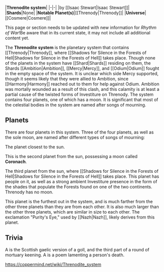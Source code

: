 |**Threnodite system**|
|-|-|
|by [[Isaac Stewart\|Isaac Stewart]]|
|**Shards**|None|
|**Notable Planet(s)**|[[Threnody\|Threnody]]|
|**Universe**|[[Cosmere\|Cosmere]]|

This page or section needs to be updated with new information for *Rhythm of War*!Be aware that in its current state, it may not include all additional content yet.

The **Threnodite system** is the planetary system that contains [[Threnody\|Threnody]], where [[Shadows for Silence in the Forests of Hell\|Shadows for Silence in the Forests of Hell]] takes place. Though none of the planets in the system have [[Shard\|Shards]] residing on them, the Shards [[Ambition\|Ambition]], [[Mercy\|Mercy]], and [[Odium\|Odium]] fought in the empty space of the system. It is unclear which side Mercy supported, though it seems likely that they were allied to Ambition, since [[Harmony\|Harmony]] reached out to them for help against Odium. Ambition was mortally wounded as a result of this clash, and this calamity is at least a partial cause of the twisted forms of Investiture on Threnody. The system contains four planets, one of which has a moon. It is significant that most of the celestial bodies in the system are named after songs of mourning.

## Planets
There are four planets in this system. Three of the four planets, as well as the sole moon, are named after different types of songs of mourning:


The planet closest to the sun.


This is the second planet from the sun, possessing a moon called **Coronach**.


The third planet from the sun, where [[Shadows for Silence in the Forests of Hell\|Shadows for Silence in the Forests of Hell]] takes place. This planet has people on it, as well as a strong ambient Investiture presence in the form of the shades that populate the Forests found on one of the two continents. Threnody has no moon.


This planet is the furthest out in the system, and is much farther from the other three planets than they are from each other. It is also much larger than the other three planets, which are similar in size to each other. The exclamation "Purity's Eye," used by [[Nazh\|Nazh]], likely derives from this planet.

## Trivia
A  is the Scottish gaelic version of a goll, and the third part of a round of mortuary keening.
A  is a poem lamenting a person's death.


https://coppermind.net/wiki/Threnodite_system